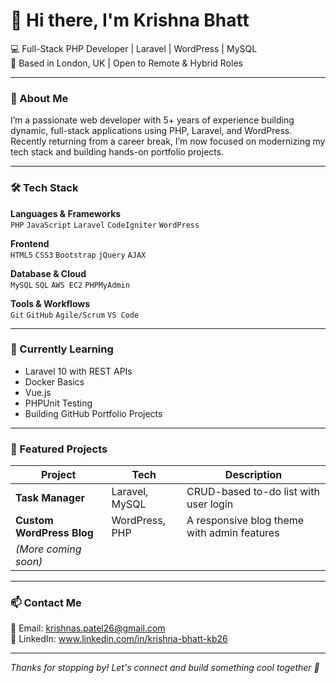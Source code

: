 # 👋 Hi there, I'm Krishna Bhatt

💻 Full-Stack PHP Developer | Laravel | WordPress | MySQL  
📍 Based in London, UK | Open to Remote & Hybrid Roles

---

### 🚀 About Me
I’m a passionate web developer with 5+ years of experience building dynamic, full-stack applications using PHP, Laravel, and WordPress. Recently returning from a career break, I’m now focused on modernizing my tech stack and building hands-on portfolio projects.

---

### 🛠️ Tech Stack

**Languages & Frameworks**  
`PHP` `JavaScript` `Laravel` `CodeIgniter` `WordPress`  

**Frontend**  
`HTML5` `CSS3` `Bootstrap` `jQuery` `AJAX`

**Database & Cloud**  
`MySQL` `SQL` `AWS EC2` `PHPMyAdmin`  

**Tools & Workflows**  
`Git` `GitHub` `Agile/Scrum` `VS Code`  

---

### 📘 Currently Learning
- Laravel 10 with REST APIs
- Docker Basics
- Vue.js
- PHPUnit Testing
- Building GitHub Portfolio Projects

---

### 📂 Featured Projects
| Project | Tech | Description |
|--------|------|-------------|
| **Task Manager** | Laravel, MySQL | CRUD-based to-do list with user login |
| **Custom WordPress Blog** | WordPress, PHP | A responsive blog theme with admin features |
| *(More coming soon)* | | |

---

### 📫 Contact Me
📧 Email: krishnas.patel26@gmail.com  
🔗 LinkedIn: www.linkedin.com/in/krishna-bhatt-kb26

---

_Thanks for stopping by! Let's connect and build something cool together 🚀_
